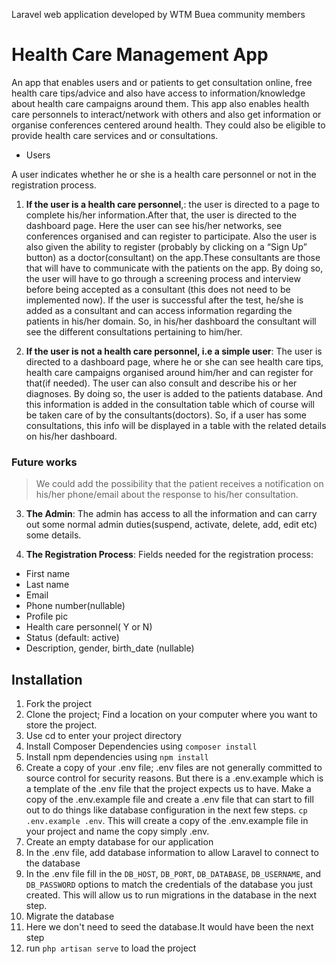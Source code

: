 Laravel web application developed by WTM Buea community members

# Health Care Management App

An app that enables users and or patients to get consultation online, free health care tips/advice and also have access to information/knowledge about health care campaigns around them. This app also enables health care personnels to interact/network with others and also get information or organise conferences centered around health. They could also be eligible to provide health care services and or consultations.

* Users

A user indicates whether he or she is a  health care personnel or not in the registration process.

1. **If the user is a health care personnel**,: the user is directed to a page to complete his/her information.After that, the user is directed to the dashboard page. Here the user can see his/her networks, see conferences organised and can register to participate. Also the user is also given the ability to register (probably by clicking on a “Sign Up” button)  as a doctor(consultant) on the app.These consultants are those that will have to communicate with the patients on the app. By doing so, the user will have to go through a screening process and interview before being accepted as a consultant (this does not need to be implemented now). If the user is successful after the test, he/she is added as a consultant and can access information regarding the patients in his/her domain. So, in his/her dashboard the consultant will see the different consultations pertaining to him/her.

2. **If the user is not a health care personnel, i.e a simple user**: The user is directed to a dashboard page, where he or she can see health care tips, health care campaigns organised around him/her and can register for that(if needed). The user can also consult and describe his or her diagnoses. By doing so, the user is added to the patients database. And this information is added in the consultation table which of course will be taken care of by the consultants(doctors). So, if a user has some consultations, this info will be displayed in a table with the related details on his/her dashboard. 

### Future works

> We could add the possibility that the patient receives a notification on his/her phone/email about the response to his/her consultation.

3. **The Admin**: The admin has access to all the information and can carry out some normal admin duties(suspend, activate, delete, add, edit etc) some details.

4. **The Registration Process**:
 Fields needed for the registration process: 
 * First name
 * Last name
 * Email
 * Phone number(nullable)
 * Profile pic
 * Health care personnel( Y or N)
 * Status (default: active)
 * Description, gender, birth_date (nullable)



## Installation
1. Fork the project
2. Clone the project; Find a location on your computer where you want to store the project. 
3. Use cd to enter your project directory
4. Install Composer Dependencies using ``` composer install ```
5. Install npm dependencies using ``` npm install ```
6. Create a copy of your .env file; .env files are not generally committed to source control for security reasons. But there is a .env.example which is a template of the .env file that the project expects us to have. Make a copy of the .env.example file and create a .env file that can start to fill out to do things like database configuration in the next few steps. ```cp .env.example .env```. This will create a copy of the .env.example file in your project and name the copy simply .env.
7. Create an empty database for our application
8. In the .env file, add database information to allow Laravel to connect to the database
9. In the .env file fill in the ```DB_HOST```, ```DB_PORT```, ```DB_DATABASE```, ```DB_USERNAME```, and ```DB_PASSWORD``` options to match the credentials of the database you just created. This will allow us to run migrations in the database in the next step.
10. Migrate the database 
11. Here we don't need to seed the database.It would have been the next step
12. run    ```php artisan serve``` to load the project
